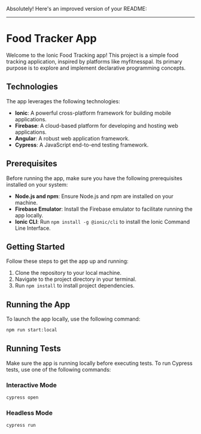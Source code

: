 Absolutely! Here's an improved version of your README:

---

# Food Tracker App

Welcome to the Ionic Food Tracking app! This project is a simple food tracking application, inspired by platforms like myfitnesspal. Its primary purpose is to explore and implement declarative programming concepts.

## Technologies

The app leverages the following technologies:

- **Ionic**: A powerful cross-platform framework for building mobile applications.
- **Firebase**: A cloud-based platform for developing and hosting web applications.
- **Angular**: A robust web application framework.
- **Cypress**: A JavaScript end-to-end testing framework.

## Prerequisites

Before running the app, make sure you have the following prerequisites installed on your system:

- **Node.js and npm**: Ensure Node.js and npm are installed on your machine.
- **Firebase Emulator**: Install the Firebase emulator to facilitate running the app locally.
- **Ionic CLI**: Run `npm install -g @ionic/cli` to install the Ionic Command Line Interface.

## Getting Started

Follow these steps to get the app up and running:

1. Clone the repository to your local machine.
2. Navigate to the project directory in your terminal.
3. Run `npm install` to install project dependencies.

## Running the App

To launch the app locally, use the following command:

```bash
npm run start:local
```

## Running Tests

Make sure the app is running locally before executing tests. To run Cypress tests, use one of the following commands:

### Interactive Mode

```bash
cypress open
```

### Headless Mode

```bash
cypress run
```
